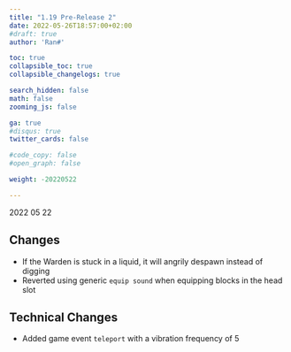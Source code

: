 ```yaml
---
title: "1.19 Pre-Release 2"
date: 2022-05-26T18:57:00+02:00
#draft: true
author: 'Ran#'

toc: true
collapsible_toc: true
collapsible_changelogs: true

search_hidden: false
math: false
zooming_js: false

ga: true
#disqus: true
twitter_cards: false

#code_copy: false
#open_graph: false

weight: -20220522

---
```


2022 05 22

## Changes

- If the Warden is stuck in a liquid, it will angrily despawn instead of digging
- Reverted using generic `equip sound` when equipping blocks in the head slot

## Technical Changes

- Added game event `teleport` with a vibration frequency of 5
